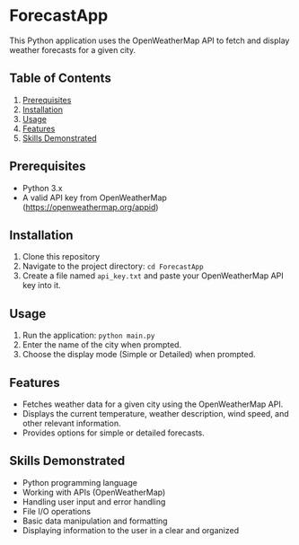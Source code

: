 # ForecastApp

This Python application uses the OpenWeatherMap API to fetch and display weather forecasts for a given city.

## Table of Contents
1. [Prerequisites](#prerequisites)
2. [Installation](#installation)
3. [Usage](#usage)
4. [Features](#features)
5. [Skills Demonstrated](#skills-demonstrated)

## Prerequisites
- Python 3.x
- A valid API key from OpenWeatherMap (https://openweathermap.org/appid)

## Installation
1. Clone this repository
2. Navigate to the project directory: `cd ForecastApp`
3. Create a file named `api_key.txt` and paste your OpenWeatherMap API key into it.

## Usage
1. Run the application: `python main.py`
2. Enter the name of the city when prompted.
3. Choose the display mode (Simple or Detailed) when prompted.

## Features
- Fetches weather data for a given city using the OpenWeatherMap API.
- Displays the current temperature, weather description, wind speed, and other relevant information.
- Provides options for simple or detailed forecasts.

## Skills Demonstrated
- Python programming language
- Working with APIs (OpenWeatherMap)
- Handling user input and error handling
- File I/O operations
- Basic data manipulation and formatting
- Displaying information to the user in a clear and organized 
